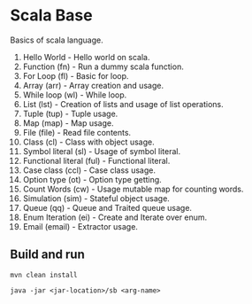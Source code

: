 # Scala Base

Basics of scala language.

1. Hello World - Hello world on scala.
2. Function (fn) - Run a dummy scala function.
3. For Loop (fl) - Basic for loop.
4. Array (arr) - Array creation and usage.
5. While loop (wl) - While loop.
6. List (lst) - Creation of lists and usage of list operations.
7. Tuple (tup) - Tuple usage.
8. Map (map) - Map usage.
9. File (file) - Read file contents.
10. Class (cl) - Class with object usage.
11. Symbol literal (sl) - Usage of symbol literal.
12. Functional literal (ful) - Functional literal.
13. Case class (ccl) - Case class usage.
14. Option type (ot) - Option type getting.
15. Count Words (cw) - Usage mutable map for counting words.
16. Simulation (sim) - Stateful object usage.
17. Queue (qq) - Queue and Traited queue usage.
18. Enum Iteration (ei) - Create and Iterate over enum.
19. Email (email) - Extractor usage.



## Build and run

```
mvn clean install

java -jar <jar-location>/sb <arg-name>
```
